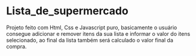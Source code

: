 # Lista_de_supermercado
Projeto feito com Html, Css e Javascript puro, basicamente o usuário consegue adicionar e remover itens da sua lista e informar o valor do itens selecionado, ao final da lista também será calculado o valor final da compra.
